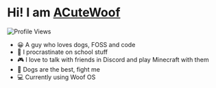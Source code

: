 # Hi! I am [ACuteWoof](https:/acutewoof.github.io/)

![Profile Views](https://api.ghprofile.me/view?username=acutewoof&color=2E3440&label=profile_views)

- 😀 A guy who loves dogs, FOSS and code
- 🦥 I procrastinate on school stuff
- 🎮 I love to talk with friends in Discord and play Minecraft with them
- 🐶 Dogs are the best, fight me
- 💻 Currently using Woof OS

